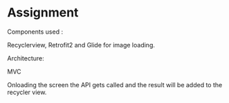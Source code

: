 # Assignment

Components used :

Recyclerview,
Retrofit2 and
Glide for image loading.

Architecture:

MVC



Onloading the screen the API gets called and the result will be added to the recycler view.


